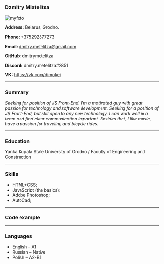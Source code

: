 ### **Dzmitry Miatelitsa**

![myfoto](https://psv4.userapi.com/c537232/u10426420/docs/d49/2675e492266a/Foto_CV_superMini.jpg?extra=ajjPRnr82m3kilLtwoqfr_8bz_sKZDqdVhG3fpQ4FtwOrBQevUBE9Q7vd4VMwZoy1otssxS8hH5ExteCohquoS2i6jRfa1EQsTw3Ns5aNjBQq4F80l6K3qX-K4nxYgJgt79nA6oj8Nq7SM8ZcNj2sx8g6A)

**Address:**
Belarus, Grodno. 

**Phone:**
+375292877273

**Email:**
dmitry.metelitza@gmail.com

**GitHub:**
dmitrymetelitza

**Discord:**
dmitry.metelitza#2851

**VK:**
https://vk.com/dimokei
___
### **Summary** 
*Seeking for position of JS Front-End. I'm a motivated guy with 
great passion for technology and software development. Seeking 
for a position of JS Front-End, but still open to any new 
technology. I сan work well in a team and find clear 
communication important. 
Besides that, I like music, have a passion for traveling and bicycle 
rides.* 
___
### **Education**
Yanka Kupala State University of Grodno / Faculty of Engineering and Construction
___
### **Skills**
* HTML+CSS;
* JavaScript (the basics);
* Adobe Photoshop;
* AutoCad;
___
### **Code example**



___
### **Languages**
* English – A1 
* Russian – Native
* Polish – A2-B1 